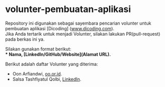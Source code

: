 # volunter-pembuatan-aplikasi
Repository ini digunakan sebagai sayembara pencarian volunter untuk pembuatan aplikasi [Dicoding]
(www.dicoding.com).<br>
Jika Anda tertarik untuk menjadi Volunter, silakan lakukan PR(pull-request) pada berkas ini ya.<br>

Silakan gunakan format berikut:<br>
**\* Nama, [LinkedIn/GitHub/Website](Alamat URL).**  

Berikut adalah daftar Volunter yang diterima:
* Oon Arfiandwi, [oo.or.id](https://oo.or.id).
* Salsa Tashfiyatul Qolbi, [LinkedIn](https://www.linkedin.com/in/salsa-tashfiyatul-qolbi/).
